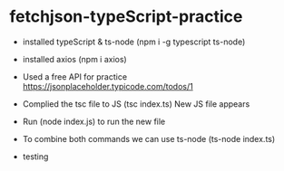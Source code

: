 # fetchjson-typeScript-practice

- installed typeScript & ts-node (npm i -g typescript ts-node)

- installed axios (npm i axios)

- Used a free API for practice https://jsonplaceholder.typicode.com/todos/1

- Complied the tsc file to JS (tsc index.ts) New JS file appears

- Run (node index.js) to run the new file

- To combine both commands we can use ts-node (ts-node index.ts)

- testing
